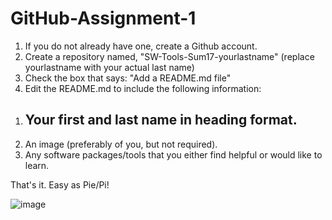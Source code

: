 # GitHub-Assignment-1

1.  If you do not already have one, create a Github account.
2.  Create a repository named, "SW-Tools-Sum17-yourlastname" (replace yourlastname with your actual last name)
3.  Check the box that says: "Add a README.md file"
4.  Edit the README.md to include the following information:

   1)  ## Your first and last name in heading format.
   2)  An image (preferably of you, but not required).  
   3)  Any software packages/tools that you either find helpful or would like to learn.
    
That's it.  Easy as Pie/Pi!

![image](https://user-images.githubusercontent.com/1259252/27108348-3986b558-5062-11e7-82a2-fc1579e433ac.png)
